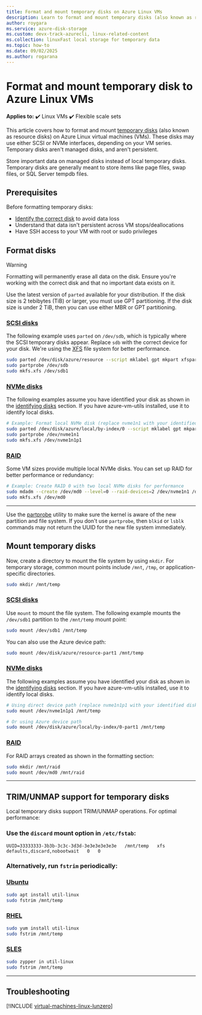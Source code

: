 ```yaml
---
title: Format and mount temporary disks on Azure Linux VMs
description: Learn to format and mount temporary disks (also known as resource disks) on Azure Linux VMs with both SCSI and NVMe interfaces
author: roygara
ms.service: azure-disk-storage
ms.custom: devx-track-azurecli, linux-related-content
ms.collection: linuxFast local storage for temporary data
ms.topic: how-to
ms.date: 09/02/2025
ms.author: rogarana
---
```


# Format and mount temporary disk to Azure Linux VMs

**Applies to:** :heavy_check_mark: Linux VMs :heavy_check_mark: Flexible scale sets 

This article covers how to format and mount [temporary disks](../managed-disks-overview.md#temporary-disk) (also known as resource disks) on Azure Linux virtual machines (VMs). These disks may use either SCSI or NVMe interfaces, depending on your VM series. Temporary disks aren't managed disks, and aren't persistent.

Store important data on managed disks instead of local temporary disks. Temporary disks are generally meant to store items like page files, swap files, or SQL Server tempdb files.

## Prerequisites

Before formatting temporary disks:

- [Identify the correct disk](./add-disk.md#identifying-disks) to avoid data loss
- Understand that data isn't persistent across VM stops/deallocations
- Have SSH access to your VM with root or sudo privileges

## Format disks

> [!WARNING]
> Formatting will permanently erase all data on the disk. Ensure you're working with the correct disk and that no important data exists on it.

Use the latest version of `parted` available for your distribution. If the disk size is 2 tebibytes (TiB) or larger, you must use GPT partitioning. If the disk size is under 2 TiB, then you can use either MBR or GPT partitioning.

### [SCSI disks](#tab/scsi)

The following example uses `parted` on `/dev/sdb`, which is typically where the SCSI temporary disks appear. Replace `sdb` with the correct device for your disk. We're using the [XFS](https://xfs.wiki.kernel.org/) file system for better performance.

```bash
sudo parted /dev/disk/azure/resource --script mklabel gpt mkpart xfspart xfs 0% 100%  
sudo partprobe /dev/sdb
sudo mkfs.xfs /dev/sdb1
```

### [NVMe disks](#tab/nvme)

The following examples assume you have identified your disk as shown in the [identifying disks](./add-disk.md#identifying-disks) section. If you have azure-vm-utils installed, use it to identify local disks.

```bash
# Example: Format local NVMe disk (replace nvme1n1 with your identified disk)
sudo parted /dev/disk/azure/local/by-index/0 --script mklabel gpt mkpart xfspart xfs 0% 100%
sudo partprobe /dev/nvme1n1
sudo mkfs.xfs /dev/nvme1n1p1
```

### [RAID](#tab/raid)

Some VM sizes provide multiple local NVMe disks. You can set up RAID for better performance or redundancy:

```bash
# Example: Create RAID 0 with two local NVMe disks for performance
sudo mdadm --create /dev/md0 --level=0 --raid-devices=2 /dev/nvme1n1 /dev/nvme2n1
sudo mkfs.xfs /dev/md0
```

---

Use the [partprobe](https://linux.die.net/man/8/partprobe) utility to make sure the kernel is aware of the new partition and file system. If you don't use `partprobe`, then `blkid` or `lsblk` commands may not return the UUID for the new file system immediately.

## Mount temporary disks

Now, create a directory to mount the file system by using `mkdir`. For temporary storage, common mount points include `/mnt`, `/tmp`, or application-specific directories.

```bash
sudo mkdir /mnt/temp
```

### [SCSI disks](#tab/scsi)

Use `mount` to mount the file system. The following example mounts the `/dev/sdb1` partition to the `/mnt/temp` mount point:

```bash
sudo mount /dev/sdb1 /mnt/temp
```

You can also use the Azure device path:

```bash
sudo mount /dev/disk/azure/resource-part1 /mnt/temp
```

### [NVMe disks](#tab/nvme)

The following examples assume you have identified your disk as shown in the [identifying disks](./add-disk.md#identifying-disks) section. If you have azure-vm-utils installed, use it to identify local disks.

```bash
# Using direct device path (replace nvme1n1p1 with your identified disk's partition)
sudo mount /dev/nvme1n1p1 /mnt/temp

# Or using Azure device path
sudo mount /dev/disk/azure/local/by-index/0-part1 /mnt/temp  
```

### [RAID](#tab/raid)

For RAID arrays created as shown in the formatting section:

```bash
sudo mkdir /mnt/raid
sudo mount /dev/md0 /mnt/raid
```
---

## TRIM/UNMAP support for temporary disks

Local temporary disks support TRIM/UNMAP operations. For optimal performance:

### Use the `discard` mount option in `/etc/fstab`:

```
UUID=33333333-3b3b-3c3c-3d3d-3e3e3e3e3e3e   /mnt/temp   xfs   defaults,discard,nobootwait   0   0
```

### Alternatively, run `fstrim` periodically:

### [Ubuntu](#tab/ubuntu)

```bash
sudo apt install util-linux
sudo fstrim /mnt/temp
```

### [RHEL](#tab/rhel)

```bash
sudo yum install util-linux
sudo fstrim /mnt/temp
```

### [SLES](#tab/suse)

```bash
sudo zypper in util-linux
sudo fstrim /mnt/temp
```
---

## Troubleshooting

[!INCLUDE [virtual-machines-linux-lunzero](../includes/virtual-machines-linux-lunzero.md)]
